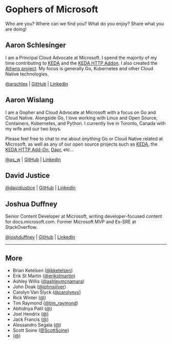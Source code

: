 # Gophers of Microsoft

Who are you? Where can we find you? What do you enjoy? Share what you are doing!

## Aaron Schlesinger

I am a Principal Cloud Advocate at Microsoft. I spend the majority of my time contributing to [KEDA](https://github.com/kedacore/keda) and the [KEDA HTTP Addon](https://github.com/kedacore/http-add-on). I also created the [Athens project](https://github.com/gomods/athens). My focus is generally Go, Kubernetes and other Cloud Native technologies.

[@arschles](https://twitter.com/arschles) | [GitHub](https://github.com/arschles) | [LinkedIn](https://www.linkedin.com/in/aaronschlesinger/)

## Aaron Wislang

I am a Gopher and Cloud Advocate at Microsoft with a focus on Go and Cloud Native. Alongside Go, I love working with Linux and Open Source, Containers, Kubernetes, and Python. I currently live in Toronto, Canada with my wife and our two boys.

Please feel free to chat to me about _anything_ Go or Cloud Native related at Microsoft, as well as any of our open source projects such as [KEDA](https://github.com/kedacore/keda), the [KEDA HTTP Add-On](https://github.com/kedacore/http-add-on), [Dapr](https://github.com/dapr/dapr), etc...

[@as_w](https://twitter.com/as_w) | [GitHub](https://github.com/asw101) | [LinkedIn](https://www.linkedin.com/in/aaron-wislang/)

## David Justice

[@davidjustice](https://twitter.com/) | [GitHub](https://github.com/devigned) | [LinkedIn](https://www.linkedin.com/in/davidjustice/)

## Joshua Duffney

Senior Content Developer at Microsoft, writing developer-focused content for docs.microsoft.com. Former Microsoft MVP and Ex-SRE at StackOverflow.

[@joshduffney](https://twitter.com/joshduffney) | [GitHub](https://github.com/Duffney) | [LinkedIn](https://www.linkedin.com/in/joshduffney/)

---

## More

- Brian Ketelsen ([@bketelsen](https://twitter.com/bketelsen))
- Erik St Martin ([@erikstmartin](https://twitter.com/erikstmartin))
- Ashley Willis ([@ashleymcnamara](https://twitter.com/ashleymcnamara))
- John Doak ([@johnsiilver](https://twitter.com/johnsiilver))
- Carolyn Van Slyck ([@carolynvs](https://twitter.com/carolynvs)]
- Rick Winter ([@]())
- Tim Raymond ([@tim_raymond](https://twitter.com/tim_raymond))
- Abhidnya Patil ([@](https://twitter.com/))
- Joel Hendrix ([@](https://twitter.com/))
- Jack Francis ([@](https://twitter.com/))
- Alessandro Segala ([@](https://twitter.com/ItalyPaleAle))
- Scott Soine ([@ScottSoine](https://twitter.com/ScottSoine))
- ([@](https://twitter.com/))

